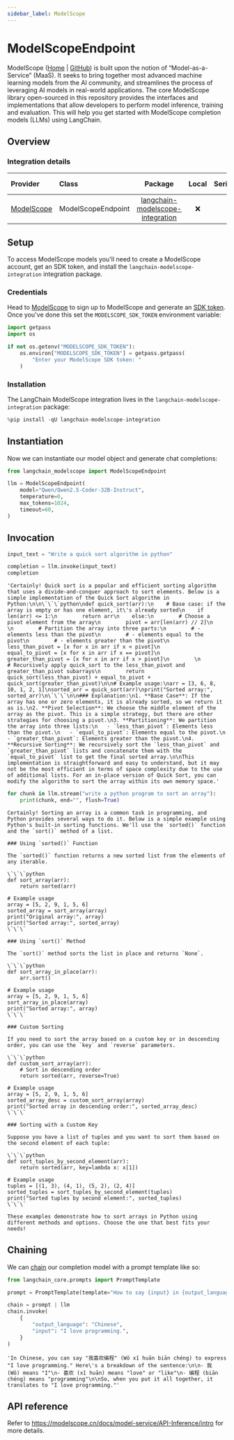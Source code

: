 ```yaml
---
sidebar_label: ModelScope
---
```


# ModelScopeEndpoint

ModelScope ([Home](https://www.modelscope.cn/) | [GitHub](https://github.com/modelscope/modelscope)) is built upon the notion of “Model-as-a-Service” (MaaS). It seeks to bring together most advanced machine learning models from the AI community, and streamlines the process of leveraging AI models in real-world applications. The core ModelScope library open-sourced in this repository provides the interfaces and implementations that allow developers to perform model inference, training and evaluation. This will help you get started with ModelScope completion models (LLMs) using LangChain.

## Overview
### Integration details

| Provider  | Class | Package | Local | Serializable | Package downloads | Package latest |
| :--- | :--- | :---: | :---: |  :---: | :---: | :---: |
| [ModelScope](/oss/integrations/providers/modelscope/) | ModelScopeEndpoint | [langchain-modelscope-integration](https://pypi.org/project/langchain-modelscope-integration/) | ❌ | ❌ | ![PyPI - Downloads](https://img.shields.io/pypi/dm/langchain-modelscope-integration?style=flat-square&label=%20) | ![PyPI - Version](https://img.shields.io/pypi/v/langchain-modelscope-integration?style=flat-square&label=%20) |


## Setup

To access ModelScope models you'll need to create a ModelScope account, get an SDK token, and install the `langchain-modelscope-integration` integration package.

### Credentials


Head to [ModelScope](https://modelscope.cn/) to sign up to ModelScope and generate an [SDK token](https://modelscope.cn/my/myaccesstoken). Once you've done this set the `MODELSCOPE_SDK_TOKEN` environment variable:



```python
import getpass
import os

if not os.getenv("MODELSCOPE_SDK_TOKEN"):
    os.environ["MODELSCOPE_SDK_TOKEN"] = getpass.getpass(
        "Enter your ModelScope SDK token: "
    )
```

### Installation

The LangChain ModelScope integration lives in the `langchain-modelscope-integration` package:


```python
%pip install -qU langchain-modelscope-integration
```

## Instantiation

Now we can instantiate our model object and generate chat completions:



```python
from langchain_modelscope import ModelScopeEndpoint

llm = ModelScopeEndpoint(
    model="Qwen/Qwen2.5-Coder-32B-Instruct",
    temperature=0,
    max_tokens=1024,
    timeout=60,
)
```

## Invocation



```python
input_text = "Write a quick sort algorithm in python"

completion = llm.invoke(input_text)
completion
```



```output
'Certainly! Quick sort is a popular and efficient sorting algorithm that uses a divide-and-conquer approach to sort elements. Below is a simple implementation of the Quick Sort algorithm in Python:\n\n\`\`\`python\ndef quick_sort(arr):\n    # Base case: if the array is empty or has one element, it\'s already sorted\n    if len(arr) <= 1:\n        return arr\n    else:\n        # Choose a pivot element from the array\n        pivot = arr[len(arr) // 2]\n        \n        # Partition the array into three parts:\n        # - elements less than the pivot\n        # - elements equal to the pivot\n        # - elements greater than the pivot\n        less_than_pivot = [x for x in arr if x < pivot]\n        equal_to_pivot = [x for x in arr if x == pivot]\n        greater_than_pivot = [x for x in arr if x > pivot]\n        \n        # Recursively apply quick_sort to the less_than_pivot and greater_than_pivot subarrays\n        return quick_sort(less_than_pivot) + equal_to_pivot + quick_sort(greater_than_pivot)\n\n# Example usage:\narr = [3, 6, 8, 10, 1, 2, 1]\nsorted_arr = quick_sort(arr)\nprint("Sorted array:", sorted_arr)\n\`\`\`\n\n### Explanation:\n1. **Base Case**: If the array has one or zero elements, it is already sorted, so we return it as is.\n2. **Pivot Selection**: We choose the middle element of the array as the pivot. This is a simple strategy, but there are other strategies for choosing a pivot.\n3. **Partitioning**: We partition the array into three lists:\n   - `less_than_pivot`: Elements less than the pivot.\n   - `equal_to_pivot`: Elements equal to the pivot.\n   - `greater_than_pivot`: Elements greater than the pivot.\n4. **Recursive Sorting**: We recursively sort the `less_than_pivot` and `greater_than_pivot` lists and concatenate them with the `equal_to_pivot` list to get the final sorted array.\n\nThis implementation is straightforward and easy to understand, but it may not be the most efficient in terms of space complexity due to the use of additional lists. For an in-place version of Quick Sort, you can modify the algorithm to sort the array within its own memory space.'
```



```python
for chunk in llm.stream("write a python program to sort an array"):
    print(chunk, end="", flush=True)
```
```output
Certainly! Sorting an array is a common task in programming, and Python provides several ways to do it. Below is a simple example using Python's built-in sorting functions. We'll use the `sorted()` function and the `sort()` method of a list.

### Using `sorted()` Function

The `sorted()` function returns a new sorted list from the elements of any iterable.

\`\`\`python
def sort_array(arr):
    return sorted(arr)

# Example usage
array = [5, 2, 9, 1, 5, 6]
sorted_array = sort_array(array)
print("Original array:", array)
print("Sorted array:", sorted_array)
\`\`\`

### Using `sort()` Method

The `sort()` method sorts the list in place and returns `None`.

\`\`\`python
def sort_array_in_place(arr):
    arr.sort()

# Example usage
array = [5, 2, 9, 1, 5, 6]
sort_array_in_place(array)
print("Sorted array:", array)
\`\`\`

### Custom Sorting

If you need to sort the array based on a custom key or in descending order, you can use the `key` and `reverse` parameters.

\`\`\`python
def custom_sort_array(arr):
    # Sort in descending order
    return sorted(arr, reverse=True)

# Example usage
array = [5, 2, 9, 1, 5, 6]
sorted_array_desc = custom_sort_array(array)
print("Sorted array in descending order:", sorted_array_desc)
\`\`\`

### Sorting with a Custom Key

Suppose you have a list of tuples and you want to sort them based on the second element of each tuple:

\`\`\`python
def sort_tuples_by_second_element(arr):
    return sorted(arr, key=lambda x: x[1])

# Example usage
tuples = [(1, 3), (4, 1), (5, 2), (2, 4)]
sorted_tuples = sort_tuples_by_second_element(tuples)
print("Sorted tuples by second element:", sorted_tuples)
\`\`\`

These examples demonstrate how to sort arrays in Python using different methods and options. Choose the one that best fits your needs!
```
## Chaining

We can [chain](/oss/how-to/sequence/) our completion model with a prompt template like so:


```python
from langchain_core.prompts import PromptTemplate

prompt = PromptTemplate(template="How to say {input} in {output_language}:\n")

chain = prompt | llm
chain.invoke(
    {
        "output_language": "Chinese",
        "input": "I love programming.",
    }
)
```



```output
'In Chinese, you can say "我喜欢编程" (Wǒ xǐ huān biān chéng) to express "I love programming." Here\'s a breakdown of the sentence:\n\n- 我 (Wǒ) means "I"\n- 喜欢 (xǐ huān) means "love" or "like"\n- 编程 (biān chéng) means "programming"\n\nSo, when you put it all together, it translates to "I love programming."'
```


## API reference

Refer to https://modelscope.cn/docs/model-service/API-Inference/intro for more details.
